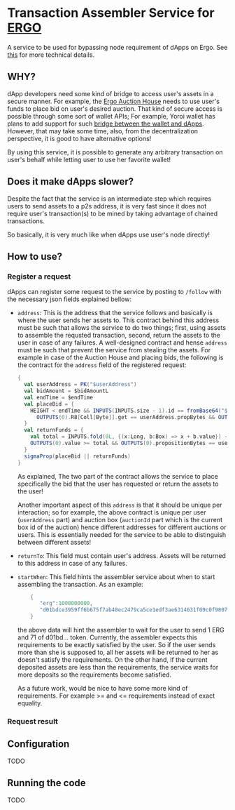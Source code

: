 # Transaction Assembler Service for [ERGO](https://ergoplatform.org/en/)
A service to be used for bypassing node requirement of dApps on Ergo.
See [this](https://www.ergoforum.org/t/tx-assembler-service-bypassing-node-requirement-for-dapps/443)
for more technical details.

## WHY?
dApp developers need some kind of bridge to access user's assets in a secure manner.
For example, the [Ergo Auction House](http://ergoauctions.org) needs to use user's funds 
to place bid on user's desired auction. That kind of secure access is possible through some sort of wallet APIs;
For example, Yoroi wallet
has plans to add support for such [bridge between the wallet and dApps](https://cardanoupdates.com/docs/98524716-9e4c-4aeb-b462-08ec701b7f6c). However, that may take some time, also, from the
decentralization perspective, it is good to have alternative options!

By using this service, it is possible to generate any arbitrary transaction on user's behalf while letting user to use her favorite wallet!

## Does it make dApps slower?
Despite the fact that the service is an intermediate step which requires users to send assets to
a p2s address, it is very fast since it does not require user's transaction(s) to be mined by taking advantage of chained transactions.

So basically, it is very much like when dApps use user's node directly!

## How to use?
### Register a request
dApps can register some request to the service by posting to `/follow` with the necessary json fields explained bellow:
* `address`: This is the address that the service follows and basically is where the user sends her assets to.
This contract behind this address must be such that allows the service to do two things;
first, using assets to assemble the requsted transaction, second, return the assets to the user in case of any failures.
A well-designed contract and hense `address` must be such that prevent the service from stealing the assets.
For example in case of the Auction House and placing bids, the following is the contract for the `address` field of the registered request:
    ```scala
    {
      val userAddress = PK("$userAddress")
      val bidAmount = $bidAmountL
      val endTime = $endTime
      val placeBid = {
        HEIGHT < endTime && INPUTS(INPUTS.size - 1).id == fromBase64("$auctionId") &&
          OUTPUTS(0).R8[Coll[Byte]].get == userAddress.propBytes && OUTPUTS(0).value == bidAmount
      }
      val returnFunds = {
        val total = INPUTS.fold(0L, {(x:Long, b:Box) => x + b.value}) - 4000000
        OUTPUTS(0).value >= total && OUTPUTS(0).propositionBytes == userAddress.propBytes
      }
      sigmaProp(placeBid || returnFunds)
    }
    ```
    As explained, The two part of the contract allows the service to place specifically the bid that the user has requested
    or return the assets to the user! 
    
    Another important aspect of this `address` is that it should be unique per interaction;
    so for example, the above contract is unique per user (`userAddress` part) and
    auction box (`auctionId` part which is the current box id of the auction)
    hence different addresses for different auctions or users. This is essentially needed for the
    service to be able to distinguish between different assets!
* `returnTo`: This field must contain user's address. Assets will be returned to this address in case of any failures.
* `startWhen`: This field hints the assembler service about when to start assembling the transaction. As an example:
    ```scala
        { 
           "erg":1000000000,
           "d01bdce3959ff6b675f7ab40ec2479ca5ce1edf3ae6314631f09c0f9807752aa":71
        }
    ```
  the above data will hint the assembler to wait for the user to send 1 ERG and 71 of d01bd... token.
  Currently, the assembler expects this requirements to be exactly satisfied by the user.
  So if the user sends more than she is supposed to, all her assets will be returned to her as doesn't satisfy the requirements.
  On the other hand, if the current deposited assets are less than the requirements, the service waits for more deposits so the requirements become satisfied.
  
  As a future work, would be nice to have some more kind of requirements. For example >= and <= requirements instead of exact equality.
  


### Request result

## Configuration
TODO

## Running the code
TODO

